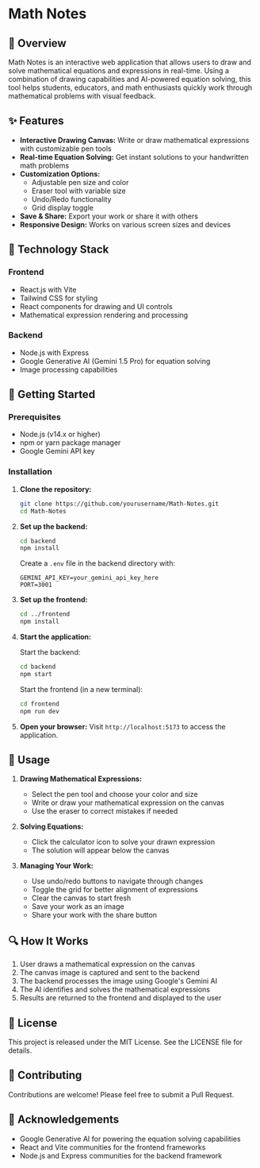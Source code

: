 # Math Notes


## 📝 Overview

Math Notes is an interactive web application that allows users to draw and solve mathematical equations and expressions in real-time. Using a combination of drawing capabilities and AI-powered equation solving, this tool helps students, educators, and math enthusiasts quickly work through mathematical problems with visual feedback.

## ✨ Features

- **Interactive Drawing Canvas:** Write or draw mathematical expressions with customizable pen tools
- **Real-time Equation Solving:** Get instant solutions to your handwritten math problems
- **Customization Options:**
  - Adjustable pen size and color
  - Eraser tool with variable size
  - Undo/Redo functionality
  - Grid display toggle
- **Save & Share:** Export your work or share it with others
- **Responsive Design:** Works on various screen sizes and devices

## 🧠 Technology Stack

### Frontend
- React.js with Vite
- Tailwind CSS for styling
- React components for drawing and UI controls
- Mathematical expression rendering and processing

### Backend
- Node.js with Express
- Google Generative AI (Gemini 1.5 Pro) for equation solving
- Image processing capabilities

## 🚀 Getting Started

### Prerequisites

- Node.js (v14.x or higher)
- npm or yarn package manager
- Google Gemini API key

### Installation

1. **Clone the repository:**
   ```bash
   git clone https://github.com/yourusername/Math-Notes.git
   cd Math-Notes
   ```

2. **Set up the backend:**
   ```bash
   cd backend
   npm install
   ```
   
   Create a `.env` file in the backend directory with:
   ```
   GEMINI_API_KEY=your_gemini_api_key_here
   PORT=3001
   ```

3. **Set up the frontend:**
   ```bash
   cd ../frontend
   npm install
   ```

4. **Start the application:**
   
   Start the backend:
   ```bash
   cd backend
   npm start
   ```
   
   Start the frontend (in a new terminal):
   ```bash
   cd frontend
   npm run dev
   ```

5. **Open your browser:**
   Visit `http://localhost:5173` to access the application.

## 📱 Usage

1. **Drawing Mathematical Expressions:**
   - Select the pen tool and choose your color and size
   - Write or draw your mathematical expression on the canvas
   - Use the eraser to correct mistakes if needed

2. **Solving Equations:**
   - Click the calculator icon to solve your drawn expression
   - The solution will appear below the canvas

3. **Managing Your Work:**
   - Use undo/redo buttons to navigate through changes
   - Toggle the grid for better alignment of expressions
   - Clear the canvas to start fresh
   - Save your work as an image
   - Share your work with the share button

## 🔍 How It Works

1. User draws a mathematical expression on the canvas
2. The canvas image is captured and sent to the backend
3. The backend processes the image using Google's Gemini AI
4. The AI identifies and solves the mathematical expressions
5. Results are returned to the frontend and displayed to the user

## 📄 License

This project is released under the MIT License. See the LICENSE file for details.

## 🤝 Contributing

Contributions are welcome! Please feel free to submit a Pull Request.

## 👥 Acknowledgements

- Google Generative AI for powering the equation solving capabilities
- React and Vite communities for the frontend frameworks
- Node.js and Express communities for the backend framework 
